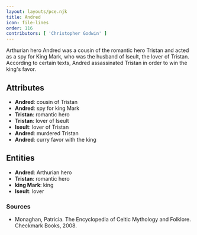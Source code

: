 ```yaml
---
layout: layouts/pce.njk
title: Andred
icon: file-lines
order: 116
contributors: [ 'Christopher Godwin' ]
---
```

Arthurian hero Andred was a cousin of the romantic hero Tristan and acted as a spy for King Mark, who was the husband of Iseult, the lover of Tristan. According to certain texts, Andred assassinated Tristan in order to win the king's favor.

## Attributes

- **Andred**: cousin of Tristan
- **Andred**: spy for king Mark
- **Tristan**: romantic hero
- **Tristan**: lover of Iseult
- **Iseult**: lover of Tristan
- **Andred**: murdered Tristan
- **Andred**: curry favor with the king

## Entities

- **Andred**: Arthurian hero
- **Tristan**: romantic hero
- **king Mark**: king
- **Iseult**: lover

### Sources

- Monaghan, Patricia. The Encyclopedia of Celtic Mythology and Folklore. Checkmark Books, 2008.

